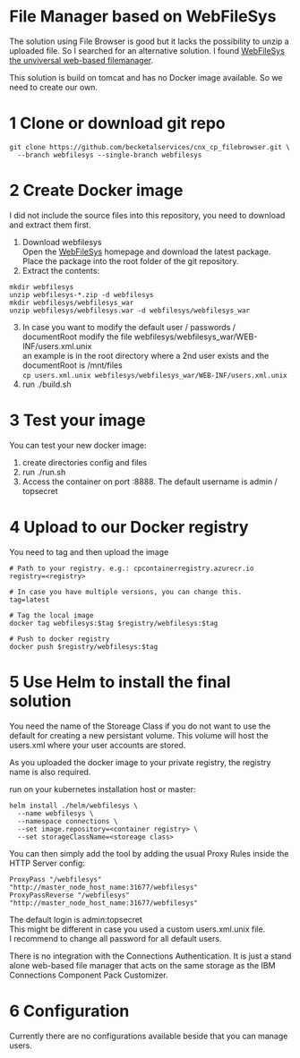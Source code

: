 File Manager based on WebFileSys
================================

The solution using File Browser is good but it lacks the possibility to unzip a uploaded file. So I searched for an alternative solution.
I found [WebFileSys the unviversal web-based filemanager](http://www.webfilesys.de/webfilesys-home/index.html).

This solution is build on tomcat and has no Docker image available. So we need to create our own.

# 1 Clone or download git repo

```
git clone https://github.com/becketalservices/cnx_cp_filebrowser.git \
  --branch webfilesys --single-branch webfilesys

```

# 2 Create Docker image
I did not include the source files into this repository, you need to download and extract them first.

1. Download webfilesys  
Open the [WebFileSys](http://www.webfilesys.de/webfilesys-home/download.html) homepage and download the latest package.  
Place the package into the root folder of the git repository.
2. Extract the contents:
```
mkdir webfilesys
unzip webfilesys-*.zip -d webfilesys
mkdir webfilesys/webfilesys_war
unzip webfilesys/webfilesys.war -d webfilesys/webfilesys_war

```
3. In case you want to modify the default user / passwords / documentRoot
modify the file webfilesys/webfilesys\_war/WEB-INF/users.xml.unix<br>
an example is in the root directory where a 2nd user exists and the documentRoot is /mnt/files<br>
`cp users.xml.unix webfilesys/webfilesys_war/WEB-INF/users.xml.unix`
4. run ./build.sh

# 3 Test your image
You can test your new docker image:

1. create directories config and files
2. run ./run.sh
3. Access the container on port :8888. 
The default username is admin / topsecret

# 4 Upload to our Docker registry
You need to tag and then upload the image
```
# Path to your registry. e.g.: cpcontainerregistry.azurecr.io
registry=<registry>

# In case you have multiple versions, you can change this.
tag=latest 

# Tag the local image
docker tag webfilesys:$tag $registry/webfilesys:$tag

# Push to docker registry
docker push $registry/webfilesys:$tag

```

# 5 Use Helm to install the final solution

You need the name of the Storeage Class if you do not want to use the default for creating a new persistant volume. This volume will host the  users.xml where your user accounts are stored.

As you uploaded the docker image to your private registry, the registry name is also required.

run on your kubernetes installation host or master:

```
helm install ./helm/webfilesys \
  --name webfilesys \
  --namespace connections \
  --set image.repository=<container registry> \ 
  --set storageClassName=<storeage class>

```

You can then simply add the tool by adding the usual Proxy Rules inside the HTTP Server config:

```
ProxyPass "/webfilesys" "http://master_node_host_name:31677/webfilesys" 
ProxyPassReverse "/webfilesys" "http://master_node_host_name:31677/webfilesys"

```

The default login is admin:topsecret  
This might be different in case you used a custom users.xml.unix file.  
I recommend to change all password for all default users. 

There is no integration with the Connections Authentication. It is just a stand alone web-based file manager that acts on the same storage as the IBM Connections Component Pack Customizer.

# 6 Configuration

Currently there are no configurations available beside that you can manage users.


